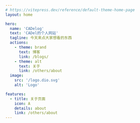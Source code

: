 ```yaml
---
# https://vitepress.dev/reference/default-theme-home-page
layout: home

hero:
  name: 'CADelog'
  text: 'CADel的个人网站'
  tagline: 今天来点大家想看的东西
  actions:
    - theme: brand
      text: 博客
      link: /blogs/
    - theme: alt
      text: 关于
      link: /others/about
  image:
    src: '/logo.dio.svg'
    alt: 'Logo'

features:
  - title: 关于页面
    icon: A
    details: about
    link: /others/about
---
```


